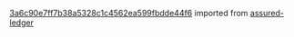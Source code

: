 [3a6c90e7ff7b38a5328c1c4562ea599fbdde44f6](https://github.com/insolar/assured-ledger/commit/3a6c90e7ff7b38a5328c1c4562ea599fbdde44f6) imported from [assured-ledger](https://github.com/insolar/assured-ledger)

